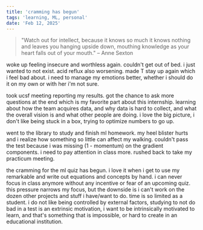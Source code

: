 ```yaml
---
title: 'cramming has begun'
tags: 'learning, ML, personal'
date: 'Feb 12, 2025'
---
```


> "Watch out for intellect, because it knows so much it knows nothing and leaves you hanging upside down, mouthing knowledge as your heart falls out of your mouth." – Anne Sexton

woke up feeling insecure and worthless again. couldn't get out of bed. i just wanted to not exist. acid reflux also worsening. made T stay up again which i feel bad about. i need to manage my emotions better, whether i should do it on my own or with her i'm not sure.

took ucsf meeting reporting my results. got the chance to ask more questions at the end which is my favorite part about this internship. learning about how the team acquires data, and why data is hard to collect, and what the overall vision is and what other people are doing. i love the big picture, i don't like being stuck in a box, trying to optimize numbers to go up.

went to the library to study and finish ml homework. my heel blister hurts and i realize how something so little can affect my walking. couldn't pass the test because i was missing (1 - momentum) on the gradient components. i need to pay attention in class more. rushed back to take my practicum meeting.

the cramming for the ml quiz has begun. i love it when i get to use my remarkable and write out equations and concepts by hand. i can never focus in class anymore without any incentive or fear of an upcoming quiz. this pressure narrows my focus, but the downside is i can't work on the dozen other projects and stuff i have/want to do. time is so limited as a student. i do not like being controlled by external factors, studying to not do bad in a test is an extrinsic motivation, i want to be intrinsically motivated to learn, and that's something that is impossible, or hard to create in an educational institution.
